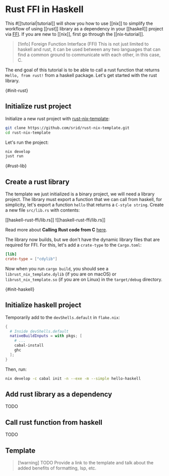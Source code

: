 # Rust FFI in Haskell

This #[[tutorial|tutorial]] will show you how to use [[nix]] to simplify the workflow of using [[rust]] library as a dependency in your [[haskell]] project via [FFI](https://en.wikipedia.org/wiki/Foreign_function_interface). If you are new to [[nix]], first go through the [[nix-tutorial]].

> [!info] Foreign Function Interface (FFI)
> This is not just limited to haskell and rust, it can be used between any two languages that can find a common ground to communicate with each other, in this case, C.

The end goal of this tutorial is to be able to call a rust function that returns `Hello, from rust!` from a haskell package. Let's get started with the rust library.

{#init-rust}
## Initialize rust project

Initialize a new rust project with [rust-nix-template](https://github.com/srid/rust-nix-template):

```sh
git clone https://github.com/srid/rust-nix-template.git
cd rust-nix-template
```

Let's run the project:

```sh
nix develop
just run
```

{#rust-lib}
## Create a rust library

The template we just initialized is a binary project, we will need a library project. The library must export a function that we can call from haskell, for simplicity, let's export a function `hello` that returns a `C-style string`. Create a new file `src/lib.rs` with contents:

[[haskell-rust-ffi/lib.rs]]
![[haskell-rust-ffi/lib.rs]]

Read more about **Calling Rust code from C** [here](https://doc.rust-lang.org/nomicon/ffi.html#calling-rust-code-from-c).

The library now builds, but we don't have the dynamic library files that are required for FFI. For this, let's add a `crate-type` to the `Cargo.toml`:

```toml
[lib]
crate-type = ["cdylib"]
```

Now when you run `cargo build`, you should see a `librust_nix_template.dylib` (if you are on macOS) or `librust_nix_template.so` (if you are on Linux) in the `target/debug` directory.

{#init-haskell}
## Initialize haskell project

Temporarily add to the `devShells.default` in `flake.nix`:

```nix
{
  # Inside devShells.default
  nativeBuildInputs = with pkgs; [
    # ...
    cabal-install
    ghc
  ];
}

```

Then, run:

```sh
nix develop -c cabal init -n --exe -m --simple hello-haskell
```

## Add rust library as a dependency

TODO

## Call rust function from haskell

TODO

## Template

> [!warning] TODO
> Provide a link to the template and talk about the added benefits of formatting, lsp, etc.